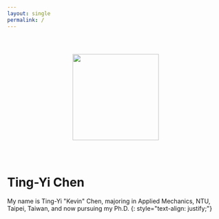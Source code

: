 ```yaml
---
layout: single
permalink: /
---
```


<center><img src="https://i.imgur.com/C1tpI1y.png" style="margin: 3em;" width="200"></center>

# Ting-Yi Chen
My name is Ting-Yi "Kevin" Chen, majoring in Applied Mechanics, NTU, Taipei, Taiwan, and now pursuing my Ph.D.
{: style="text-align: justify;"}